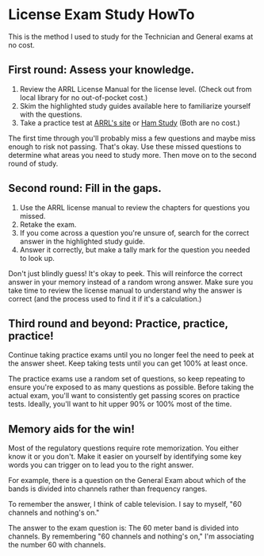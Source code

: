 # License Exam Study HowTo
This is the method I used to study for the Technician and General exams at no cost.

## First round: Assess your knowledge.

1. Review the ARRL License Manual for the license level. (Check out from local library for no out-of-pocket cost.)
2. Skim the highlighted study guides available here to familiarize yourself with the questions.
3. Take a practice test at [ARRL's site](https://www.arrl.org/exam-practice) or [Ham Study](https://hamstudy.org/) (Both are no cost.)

The first time through you'll probably miss a few questions and maybe miss enough to risk not passing. That's okay. Use these missed questions to determine what areas you need to study more. Then move on to the second round of study.

## Second round: Fill in the gaps.
1. Use the ARRL license manual to review the chapters for questions you missed.
2. Retake the exam.
3. If you come across a question you're unsure of, search for the correct answer in the highlighted study guide.
4. Answer it correctly, but make a tally mark for the question you needed to look up.

Don't just blindly guess! It's okay to peek. This will reinforce the correct answer in your memory instead of a random wrong answer. Make sure you take time to review the license manual to understand why the answer is correct (and the process used to find it if it's a calculation.)

## Third round and beyond: Practice, practice, practice!
Continue taking practice exams until you no longer feel the need to peek at the answer sheet. Keep taking tests until you can get 100% at least once.

The practice exams use a random set of questions, so keep repeating to ensure you're exposed to as many questions as possible. Before taking the actual exam, you'll want to consistently get passing scores on practice tests. Ideally, you'll want to hit upper 90% or 100% most of the time.

## Memory aids for the win!
Most of the regulatory questions require rote memorization. You either know it or you don't. Make it easier on yourself by identifying some key words you can trigger on to lead you to the right answer.

For example, there is a question on the General Exam about which of the bands is divided into channels rather than frequency ranges.

To remember the answer, I think of cable television. I say to myself, "60 channels and nothing's on."

The answer to the exam question is: The 60 meter band is divided into channels. By remembering "60 channels and nothing's on," I'm associating the number 60 with channels.
